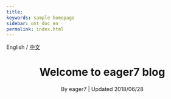 ```yaml
---
title: 
keywords: sample homepage
sidebar: ont_doc_en
permalink: index.html
---
```



English / [中文](./first_open_letter_zh.html)


<h1 align="center">Welcome to eager7 blog </h1>
<p align="center" class="version">By eager7 | Updated 2018/06/28</p>

